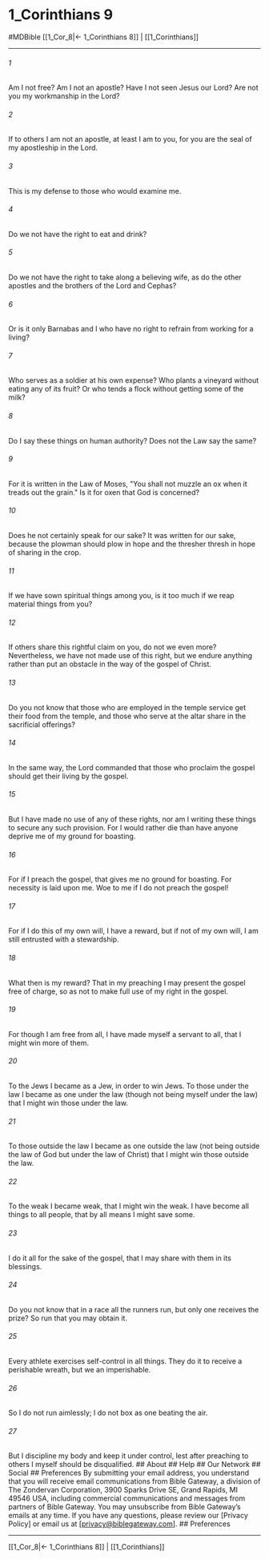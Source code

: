 # 1_Corinthians 9
#MDBible
[[1_Cor_8|← 1_Corinthians 8]] | [[1_Corinthians]]

***






###### 1 


Am I not free? Am I not an apostle? Have I not seen Jesus our Lord? Are not you my workmanship in the Lord? 





###### 2 


If to others I am not an apostle, at least I am to you, for you are the seal of my apostleship in the Lord. 





###### 3 


This is my defense to those who would examine me. 





###### 4 


Do we not have the right to eat and drink? 





###### 5 


Do we not have the right to take along a believing wife, as do the other apostles and the brothers of the Lord and Cephas? 





###### 6 


Or is it only Barnabas and I who have no right to refrain from working for a living? 





###### 7 


Who serves as a soldier at his own expense? Who plants a vineyard without eating any of its fruit? Or who tends a flock without getting some of the milk? 





###### 8 


Do I say these things on human authority? Does not the Law say the same? 





###### 9 


For it is written in the Law of Moses, "You shall not muzzle an ox when it treads out the grain." Is it for oxen that God is concerned? 





###### 10 


Does he not certainly speak for our sake? It was written for our sake, because the plowman should plow in hope and the thresher thresh in hope of sharing in the crop. 





###### 11 


If we have sown spiritual things among you, is it too much if we reap material things from you? 





###### 12 


If others share this rightful claim on you, do not we even more? Nevertheless, we have not made use of this right, but we endure anything rather than put an obstacle in the way of the gospel of Christ. 





###### 13 


Do you not know that those who are employed in the temple service get their food from the temple, and those who serve at the altar share in the sacrificial offerings? 





###### 14 


In the same way, the Lord commanded that those who proclaim the gospel should get their living by the gospel. 





###### 15 


But I have made no use of any of these rights, nor am I writing these things to secure any such provision. For I would rather die than have anyone deprive me of my ground for boasting. 





###### 16 


For if I preach the gospel, that gives me no ground for boasting. For necessity is laid upon me. Woe to me if I do not preach the gospel! 





###### 17 


For if I do this of my own will, I have a reward, but if not of my own will, I am still entrusted with a stewardship. 





###### 18 


What then is my reward? That in my preaching I may present the gospel free of charge, so as not to make full use of my right in the gospel. 





###### 19 


For though I am free from all, I have made myself a servant to all, that I might win more of them. 





###### 20 


To the Jews I became as a Jew, in order to win Jews. To those under the law I became as one under the law (though not being myself under the law) that I might win those under the law. 





###### 21 


To those outside the law I became as one outside the law (not being outside the law of God but under the law of Christ) that I might win those outside the law. 





###### 22 


To the weak I became weak, that I might win the weak. I have become all things to all people, that by all means I might save some. 





###### 23 


I do it all for the sake of the gospel, that I may share with them in its blessings. 





###### 24 


Do you not know that in a race all the runners run, but only one receives the prize? So run that you may obtain it. 





###### 25 


Every athlete exercises self-control in all things. They do it to receive a perishable wreath, but we an imperishable. 





###### 26 


So I do not run aimlessly; I do not box as one beating the air. 





###### 27 


But I discipline my body and keep it under control, lest after preaching to others I myself should be disqualified. ## About ## Help ## Our Network ## Social ## Preferences By submitting your email address, you understand that you will receive email communications from Bible Gateway, a division of The Zondervan Corporation, 3900 Sparks Drive SE, Grand Rapids, MI 49546 USA, including commercial communications and messages from partners of Bible Gateway. You may unsubscribe from Bible Gateway&rsquo;s emails at any time. If you have any questions, please review our [Privacy Policy] or email us at [privacy@biblegateway.com]. ## Preferences

***

[[1_Cor_8|← 1_Corinthians 8]] | [[1_Corinthians]]
